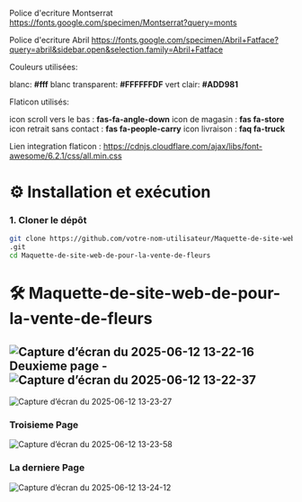 Police d'ecriture Montserrat
https://fonts.google.com/specimen/Montserrat?query=monts

Police d'ecriture Abril
https://fonts.google.com/specimen/Abril+Fatface?query=abril&sidebar.open&selection.family=Abril+Fatface

Couleurs utilisées:

blanc: **#fff**
blanc transparent: **#FFFFFFDF**
vert clair: **#ADD981**

Flaticon utilisés:

icon scroll vers le bas : **fas-fa-angle-down**
icon de magasin : **fas fa-store**
icon retrait sans contact : **fas fa-people-carry**
icon livraison : **faq fa-truck**

Lien integration flaticon : 
https://cdnjs.cloudflare.com/ajax/libs/font-awesome/6.2.1/css/all.min.css

# ⚙️ Installation et exécution

### 1. Cloner le dépôt

```bash
git clone https://github.com/votre-nom-utilisateur/Maquette-de-site-web-de-pour-la-vente-de-fleurs
.git
cd Maquette-de-site-web-de-pour-la-vente-de-fleurs
```

# 🛠️ Maquette-de-site-web-de-pour-la-vente-de-fleurs


![Capture d’écran du 2025-06-12 13-22-16](https://github.com/user-attachments/assets/fd11a5d9-6914-4ff3-a2e9-959914df1f59)
Deuxieme page
-![Capture d’écran du 2025-06-12 13-22-37](https://github.com/user-attachments/assets/9d523023-9e89-4387-af74-d7dc61a42c11)
--
![Capture d’écran du 2025-06-12 13-23-27](https://github.com/user-attachments/assets/612570b2-b5fd-4264-a350-6257ee3dab55)

### Troisieme Page

![Capture d’écran du 2025-06-12 13-23-58](https://github.com/user-attachments/assets/a4bf0bb4-8430-4a10-83cd-c3fa5531ada3)

### La derniere Page
![Capture d’écran du 2025-06-12 13-24-12](https://github.com/user-attachments/assets/06a1ed9c-1e18-4fb5-8731-fc1e59d4a0e1)





